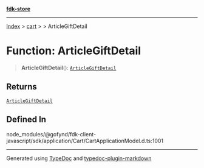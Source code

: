 [**fdk-store**](../../../README.md)
***

[Index](../../../API.md) > [cart](../../README.md) > [<internal>](../README.md) > ArticleGiftDetail

# Function: ArticleGiftDetail

> **ArticleGiftDetail**(): [`ArticleGiftDetail`](../type-aliases/type-alias.ArticleGiftDetail.md)

## Returns

[`ArticleGiftDetail`](../type-aliases/type-alias.ArticleGiftDetail.md)

## Defined In

node\_modules/@gofynd/fdk-client-javascript/sdk/application/Cart/CartApplicationModel.d.ts:1001

***
Generated using [TypeDoc](https://typedoc.org/) and [typedoc-plugin-markdown](https://www.npmjs.com/package/typedoc-plugin-markdown)
